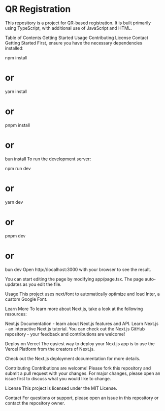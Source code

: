 # QR Registration
This repository is a project for QR-based registration. It is built primarily using TypeScript, with additional use of JavaScript and HTML.

Table of Contents
Getting Started
Usage
Contributing
License
Contact
Getting Started
First, ensure you have the necessary dependencies installed:

npm install
# or
yarn install
# or
pnpm install
# or
bun install
To run the development server:

npm run dev
# or
yarn dev
# or
pnpm dev
# or
bun dev
Open http://localhost:3000 with your browser to see the result.

You can start editing the page by modifying app/page.tsx. The page auto-updates as you edit the file.

Usage
This project uses next/font to automatically optimize and load Inter, a custom Google Font.

Learn More
To learn more about Next.js, take a look at the following resources:

Next.js Documentation - learn about Next.js features and API.
Learn Next.js - an interactive Next.js tutorial.
You can check out the Next.js GitHub repository - your feedback and contributions are welcome!

Deploy on Vercel
The easiest way to deploy your Next.js app is to use the Vercel Platform from the creators of Next.js.

Check out the Next.js deployment documentation for more details.

Contributing
Contributions are welcome! Please fork this repository and submit a pull request with your changes. For major changes, please open an issue first to discuss what you would like to change.

License
This project is licensed under the MIT License.

Contact
For questions or support, please open an issue in this repository or contact the repository owner.
